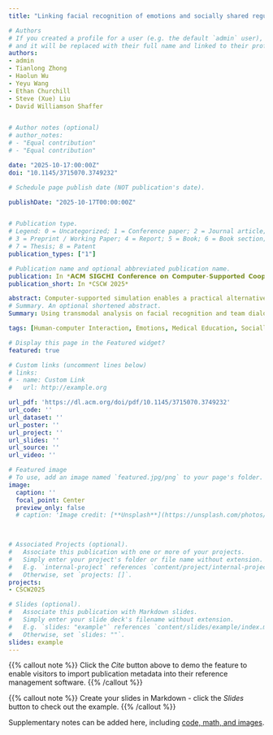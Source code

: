 ```yaml
---
title: "Linking facial recognition of emotions and socially shared regulation in medical simulation"

# Authors
# If you created a profile for a user (e.g. the default `admin` user), write the username (folder name) here 
# and it will be replaced with their full name and linked to their profile.
authors:
- admin
- Tianlong Zhong
- Haolun Wu
- Yeyu Wang
- Ethan Churchill
- Steve (Xue) Liu
- David Williamson Shaffer


# Author notes (optional)
# author_notes:
# - "Equal contribution"
# - "Equal contribution"

date: "2025-10-17:00:00Z"
doi: "10.1145/3715070.3749232"

# Schedule page publish date (NOT publication's date).

publishDate: "2025-10-17T00:00:00Z"


# Publication type.
# Legend: 0 = Uncategorized; 1 = Conference paper; 2 = Journal article;
# 3 = Preprint / Working Paper; 4 = Report; 5 = Book; 6 = Book section;
# 7 = Thesis; 8 = Patent
publication_types: ["1"]

# Publication name and optional abbreviated publication name.
publication: In *𝗔𝗖𝗠 𝗦𝗜𝗚𝗖𝗛𝗜 𝗖𝗼𝗻𝗳𝗲𝗿𝗲𝗻𝗰𝗲 𝗼𝗻 𝗖𝗼𝗺𝗽𝘂𝘁𝗲𝗿-𝗦𝘂𝗽𝗽𝗼𝗿𝘁𝗲𝗱 𝗖𝗼𝗼𝗽𝗲𝗿𝗮𝘁𝗶𝘃𝗲 𝗪𝗼𝗿𝗸 & 𝗦𝗼𝗰𝗶𝗮𝗹 𝗖𝗼𝗺𝗽𝘂𝘁𝗶𝗻𝗴*
publication_short: In *CSCW 2025*

abstract: Computer-supported simulation enables a practical alternative for medical training purposes. This study investigates the co-occurrence of facial-recognition-derived emotions and socially shared regulation of learning (SSRL) interactions in a medical simulation training context. Using transmodal analysis (TMA), we compare novice and expert learners’ affective and cognitive engagement patterns during collaborative virtual diagnosis tasks. Results reveal that expert learners exhibit strong associations between socio-cognitive interactions and high-arousal emotions (surprise, anger), suggesting focused, effortful engagement. In contrast, novice learners demonstrate stronger links between socio-cognitive processes and happiness or sadness, with less coherent SSRL patterns, potentially indicating distraction or cognitive overload. Transmodal analysis of multimodal data (facial expressions and discourse) highlights distinct regulatory strategies between groups, offering methodological and practical insights for computer-supported cooperative work (CSCW) in medical education. Our findings underscore the role of emotion-regulation dynamics in collaborative expertise development and suggest the need for tailored scaffolding to support novice learners’ socio-cognitive and affective engagement.
# Summary. An optional shortened abstract.
Summary: Using transmodal analysis on facial recognition and team dialogues, the study examined and compared the co-occurrences of emotion and socially-shared regulatory interactions of expert and novice medical teams.

tags: [Human-computer Interaction, Emotions, Medical Education, Socially-Shared Regulation, Intelligent Tutoring System]

# Display this page in the Featured widget?
featured: true

# Custom links (uncomment lines below)
# links:
# - name: Custom Link
#   url: http://example.org

url_pdf: 'https://dl.acm.org/doi/pdf/10.1145/3715070.3749232'
url_code: ''
url_dataset: ''
url_poster: ''
url_project: ''
url_slides: ''
url_source: ''
url_video: ''

# Featured image
# To use, add an image named `featured.jpg/png` to your page's folder. 
image:
  caption: ''
  focal_point: Center
  preview_only: false
  # caption: 'Image credit: [**Unsplash**](https://unsplash.com/photos/pLCdAaMFLTE)'
  


# Associated Projects (optional).
#   Associate this publication with one or more of your projects.
#   Simply enter your project's folder or file name without extension.
#   E.g. `internal-project` references `content/project/internal-project/index.md`.
#   Otherwise, set `projects: []`.
projects:
- CSCW2025

# Slides (optional).
#   Associate this publication with Markdown slides.
#   Simply enter your slide deck's filename without extension.
#   E.g. `slides: "example"` references `content/slides/example/index.md`.
#   Otherwise, set `slides: ""`.
slides: example
---
```


{{% callout note %}}
Click the *Cite* button above to demo the feature to enable visitors to import publication metadata into their reference management software.
{{% /callout %}}

{{% callout note %}}
Create your slides in Markdown - click the *Slides* button to check out the example.
{{% /callout %}}

Supplementary notes can be added here, including [code, math, and images](https://wowchemy.com/docs/writing-markdown-latex/).
